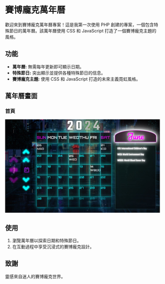 # 賽博龐克萬年曆

歡迎來到賽博龐克萬年曆專案！這是我第一次使用 PHP 創建的專案，一個包含特殊節日的萬年曆。該萬年曆使用 CSS 和 JavaScript 打造了一個賽博龐克主題的風格。

## 功能

- **萬年曆:** 無需每年更新即可顯示日期。
- **特殊節日:** 突出顯示並提供各種特殊節日的信息。
- **賽博龐克主題:** 使用 CSS 和 JavaScript 打造的未來主義霓虹風格。

## 萬年曆畫面

### 首頁
![萬年曆](./img/Calendar.JPG)


## 使用
1. 瀏覽萬年曆以探索日期和特殊節日。
2. 在互動過程中享受沉浸式的賽博龐克設計。


## 致謝
靈感來自迷人的賽博龐克世界。
